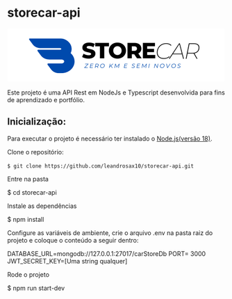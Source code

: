 # storecar-api
![App](https://github.com/leandrosax10/storecar-api/blob/master/src/img/logotipoStoreCar.png)

 Este projeto é uma API Rest em NodeJs e Typescript desenvolvida para fins de aprendizado e portfólio.
 
 ## Inicialização:
 
 Para executar o projeto é necessário ter instalado o [Node.js(versão 18)](https://nodejs.org/en/download).
 
 Clone o repositório:
 
`$ git clone https://github.com/leandrosax10/storecar-api.git`
 
 Entre na pasta
 
 $ cd storecar-api
 
 Instale as dependências
 
 $ npm install
 
 Configure as variáveis de ambiente, crie o arquivo .env na pasta raiz do projeto e coloque o conteúdo a seguir dentro:
 
 DATABASE_URL=mongodb://127.0.0.1:27017/carStoreDb
 PORT= 3000
 JWT_SECRET_KEY=[Uma string qualquer]
 
 Rode o projeto
 
 $ npm run start-dev
